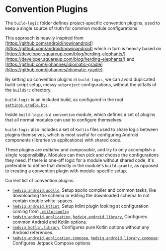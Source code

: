 # Convention Plugins

The `build-logic` folder defines project-specific convention plugins, used to keep a single
source of truth for common module configurations.

This approach is heavily inspired from
[https://github.com/android/nowinandroid](https://github.com/android/nowinandroid)
which in turn is heavily based on
[https://developer.squareup.com/blog/herding-elephants/](https://developer.squareup.com/blog/herding-elephants/)
and [https://github.com/jjohannes/idiomatic-gradle](https://github.com/jjohannes/idiomatic-gradle).

By setting up convention plugins in `build-logic`, we can avoid duplicated build script setup,
messy `subproject` configurations, without the pitfalls of the `buildSrc` directory.

`build-logic` is an included build, as configured in the root
[`settings.gradle.kts`](../settings.gradle.kts).

Inside `build-logic` is a `convention` module, which defines a set of plugins that all normal
modules can use to configure themselves.

`build-logic` also includes a set of `Kotlin` files used to share logic between plugins themselves,
which is most useful for configuring Android components (libraries vs applications) with shared
code.

These plugins are *additive* and *composable*, and try to only accomplish a single responsibility.
Modules can then pick and choose the configurations they need.
If there is one-off logic for a module without shared code, it's preferable to define that directly
in the module's `build.gradle`, as opposed to creating a convention plugin with module-specific
setup.

Current list of convention plugins:
- [`hedvig.android.apollo`](convention/src/main/kotlin/ApolloConventionPlugin.kt),
  Setup apollo compiler and common tasks, like downloading the schema or editing the downloaded schema to not contain double white-spaces.
- [`hedvig.android.ktlint`](convention/src/main/kotlin/KtlintConventionPlugin.kt),
  Setup ktlint plugin looking at configuration coming from [`.editorconfig`](../.editorconfig)
- [`hedvig.android.application`](convention/src/main/kotlin/ApplicationConventionPlugin.kt),
  [`hedvig.android.library`](convention/src/main/kotlin/LibraryConventionPlugin.kt),
  Configures common Android and Kotlin options.
- [`hedvig.kotlin.library`](convention/src/main/kotlin/KotlinLibraryConventionPlugin.kt),
  Configures pure Kotlin options without any Android references.
- [`hedvig.android.application.compose`](convention/src/main/kotlin/ApplicationComposeConventionPlugin.kt),
  [`hedvig.android.library.compose`](convention/src/main/kotlin/LibraryComposeConventionPlugin.kt):
  Configures Jetpack Compose options
